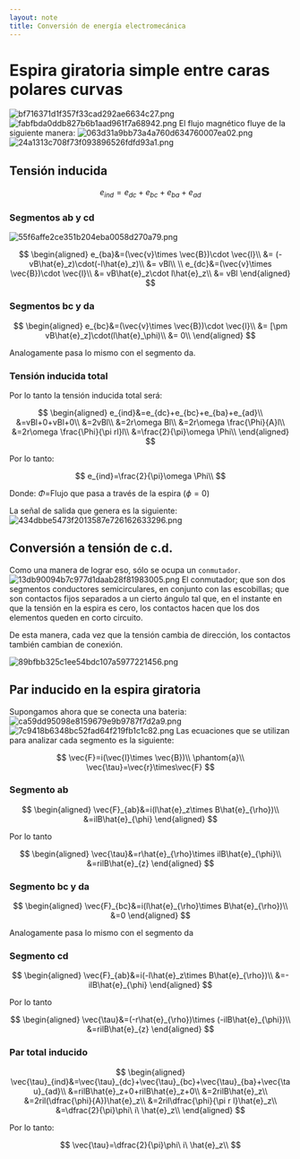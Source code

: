 ```yaml
---
layout: note
title: Conversión de energía electromecánica
---
```


# Espira giratoria simple entre caras polares curvas
![bf716371d1f357f33cad292ae6634c27.png](../../img/2aaf55867f424471868234d2ce3522f6.png) ![fabfbda0ddb827b6b1aad961f7a68942.png](../../img/44450aca98d842b68aaa01b9fdf2e498.png)
El flujo magnético fluye de la siguiente manera:
![063d31a9bb73a4a760d634760007ea02.png](../../img/5de42e40ac8740e697aac41cb72b0d25.png)
![24a1313c708f73f093896526fdfd93a1.png](../../img/e26efca257764e608d049550e53df713.png)
## Tensión inducida

$$
e_{ind}=e_{dc}+e_{bc}+e_{ba}+e_{ad}
$$

### Segmentos ab y cd
![55f6affe2ce351b204eba0058d270a79.png](../../img/ace1e7c088e448f69feae1b91106bc3e.png)

$$
\begin{aligned}
e_{ba}&=(\vec{v}\times \vec{B})\cdot \vec{l}\\
&= (-vB\hat{e}_z)\cdot(-l\hat{e}_z)\\
&= vBl\\
\\
e_{dc}&=(\vec{v}\times \vec{B})\cdot \vec{l}\\
&= vB\hat{e}_z\cdot l\hat{e}_z\\
&= vBl
\end{aligned}
$$

### Segmentos bc y da

$$
\begin{aligned}
e_{bc}&=(\vec{v}\times \vec{B})\cdot \vec{l}\\
&= [\pm vB\hat{e}_z]\cdot(l\hat{e}_\phi)\\
&= 0\\
\end{aligned}
$$

Analogamente pasa lo mismo con el segmento da.
### Tensión inducida total
Por lo tanto la tensión inducida total será:

$$
\begin{aligned}
e_{ind}&=e_{dc}+e_{bc}+e_{ba}+e_{ad}\\
&=vBl+0+vBl+0\\
&=2vBl\\
&=2r\omega Bl\\
&=2r\omega \frac{\Phi}{A}l\\
&=2r\omega \frac{\Phi}{\pi rl}l\\
&=\frac{2}{\pi}\omega \Phi\\
\end{aligned}
$$

Por lo tanto:

$$
e_{ind}=\frac{2}{\pi}\omega \Phi\\
$$

Donde:
$\Phi$=Flujo que pasa a través de la espira ($\phi=0$)

La señal de salida que genera es la siguiente:
![434dbbe5473f2013587e726162633296.png](../../img/b8031a44dfa54c1692999b83980466fe.png)

## Conversión a tensión de c.d.
Como una manera de lograr eso, sólo se ocupa un `conmutador`.
![13db90094b7c977d1daab28f81983005.png](../../img/a88df0825f864561a42728845f8e6968.png)
El conmutador; que son dos segmentos conductores semicirculares, en conjunto con las escobillas; que son contactos fijos separados a un cierto ángulo tal que, en el instante en que la tensión en la espira es cero, los contactos hacen que los dos elementos queden en corto circuito.

De esta manera, cada vez que la tensión cambia de dirección, los contactos también cambian de conexión.

![89bfbb325c1ee54bdc107a5977221456.png](../../img/584d463ae87e4f5a9d690e1af3f108e5.png)

## Par inducido en la espira giratoria
Supongamos ahora que se conecta una bateria:
![ca59dd95098e8159679e9b9787f7d2a9.png](../../img/950afccbe0a347acbd223b5276456aa9.png)
![7c9418b6348bc52fad64f219fb1c1c82.png](../../img/f2be6cb5004744a481b02414fa088048.png)
Las ecuaciones que se utilizan para analizar cada segmento es la siguiente:

$$
\vec{F}=i(\vec{l}\times \vec{B})\\
\phantom{a}\\
\vec{\tau}=\vec{r}\times\vec{F}
$$

### Segmento ab

$$
\begin{aligned}
\vec{F}_{ab}&=i(l\hat{e}_z\times B\hat{e}_{\rho})\\
&=ilB\hat{e}_{\phi}
\end{aligned}
$$

Por lo tanto

$$
\begin{aligned}
\vec{\tau}&=r\hat{e}_{\rho}\times ilB\hat{e}_{\phi}\\
&=rilB\hat{e}_{z}
\end{aligned}
$$

### Segmento bc y da

$$
\begin{aligned}
\vec{F}_{bc}&=i(l\hat{e}_{\rho}\times B\hat{e}_{\rho})\\
&=0
\end{aligned}
$$

Analogamente pasa lo mismo con el segmento da
### Segmento cd

$$
\begin{aligned}
\vec{F}_{ab}&=i(-l\hat{e}_z\times B\hat{e}_{\rho})\\
&=-ilB\hat{e}_{\phi}
\end{aligned}
$$

Por lo tanto

$$
\begin{aligned}
\vec{\tau}&=(-r\hat{e}_{\rho})\times (-ilB\hat{e}_{\phi})\\
&=rilB\hat{e}_{z}
\end{aligned}
$$

### Par total inducido

$$
\begin{aligned}
\vec{\tau}_{ind}&=\vec{\tau}_{dc}+\vec{\tau}_{bc}+\vec{\tau}_{ba}+\vec{\tau}_{ad}\\
&=rilB\hat{e}_z+0+rilB\hat{e}_z+0\\
&=2rilB\hat{e}_z\\
&=2ril(\dfrac{\phi}{A})\hat{e}_z\\
&=2ril\dfrac{\phi}{\pi r l}\hat{e}_z\\
&=\dfrac{2}{\pi}\phi\ i\ \hat{e}_z\\
\end{aligned}
$$


Por lo tanto:

$$
\vec{\tau}=\dfrac{2}{\pi}\phi\ i\ \hat{e}_z\\
$$
